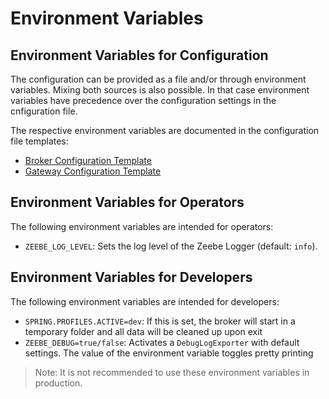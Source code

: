# Environment Variables

## Environment Variables for Configuration
The configuration can be provided as a file and/or through environment variables. Mixing both sources is also possible. In that case environment variables have precedence over the configuration settings in the cnfiguration file. 

The respective environment variables are documented in the configuration file templates:
* [Broker Configuration Template](broker-config-template.md)
* [Gateway Configuration Template](gateway-config-template.md)

## Environment Variables for Operators
The following environment variables are intended for operators:
  - `ZEEBE_LOG_LEVEL`: Sets the log level of the Zeebe Logger (default: `info`).
 
 ## Environment Variables for Developers 
The following environment variables are intended for developers:
 - `SPRING.PROFILES.ACTIVE=dev`: If this is set, the broker will start in a temporary folder and all data will be cleaned up upon exit
 - `ZEEBE_DEBUG=true/false`: Activates a `DebugLogExporter` with default settings. The value of the environment variable toggles pretty printing

 > Note: It is not recommended to use these environment variables in production.